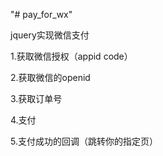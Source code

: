 "# pay_for_wx" 

jquery实现微信支付

1.获取微信授权（appid code）

2.获取微信的openid

3.获取订单号

4.支付

5.支付成功的回调（跳转你的指定页）
